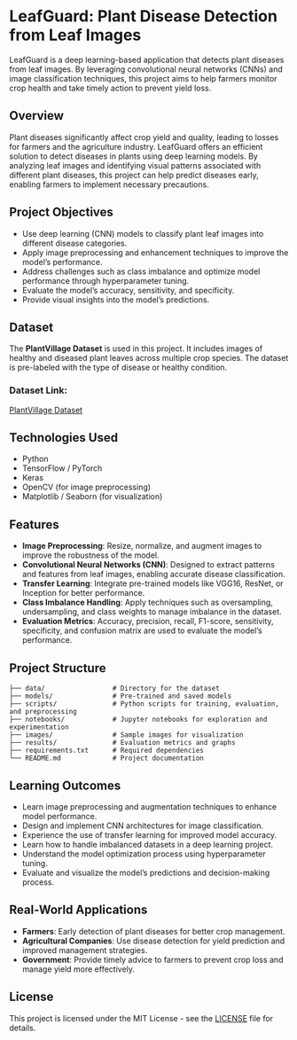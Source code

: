 # LeafGuard: Plant Disease Detection from Leaf Images

LeafGuard is a deep learning-based application that detects plant diseases from leaf images. By leveraging convolutional neural networks (CNNs) and image classification techniques, this project aims to help farmers monitor crop health and take timely action to prevent yield loss.

## Overview

Plant diseases significantly affect crop yield and quality, leading to losses for farmers and the agriculture industry. LeafGuard offers an efficient solution to detect diseases in plants using deep learning models. By analyzing leaf images and identifying visual patterns associated with different plant diseases, this project can help predict diseases early, enabling farmers to implement necessary precautions.

## Project Objectives

- Use deep learning (CNN) models to classify plant leaf images into different disease categories.
- Apply image preprocessing and enhancement techniques to improve the model’s performance.
- Address challenges such as class imbalance and optimize model performance through hyperparameter tuning.
- Evaluate the model’s accuracy, sensitivity, and specificity.
- Provide visual insights into the model’s predictions.

## Dataset

The **PlantVillage Dataset** is used in this project. It includes images of healthy and diseased plant leaves across multiple crop species. The dataset is pre-labeled with the type of disease or healthy condition.

### Dataset Link:
[PlantVillage Dataset](https://www.kaggle.com/datasets/emmarex/plantdisease)

## Technologies Used

- Python
- TensorFlow / PyTorch
- Keras
- OpenCV (for image preprocessing)
- Matplotlib / Seaborn (for visualization)

## Features

- **Image Preprocessing**: Resize, normalize, and augment images to improve the robustness of the model.
- **Convolutional Neural Networks (CNN)**: Designed to extract patterns and features from leaf images, enabling accurate disease classification.
- **Transfer Learning**: Integrate pre-trained models like VGG16, ResNet, or Inception for better performance.
- **Class Imbalance Handling**: Apply techniques such as oversampling, undersampling, and class weights to manage imbalance in the dataset.
- **Evaluation Metrics**: Accuracy, precision, recall, F1-score, sensitivity, specificity, and confusion matrix are used to evaluate the model’s performance.

## Project Structure

```
├── data/                 # Directory for the dataset
├── models/               # Pre-trained and saved models
├── scripts/              # Python scripts for training, evaluation, and preprocessing
├── notebooks/            # Jupyter notebooks for exploration and experimentation
├── images/               # Sample images for visualization
├── results/              # Evaluation metrics and graphs
├── requirements.txt      # Required dependencies
└── README.md             # Project documentation
```

## Learning Outcomes

- Learn image preprocessing and augmentation techniques to enhance model performance.
- Design and implement CNN architectures for image classification.
- Experience the use of transfer learning for improved model accuracy.
- Learn how to handle imbalanced datasets in a deep learning project.
- Understand the model optimization process using hyperparameter tuning.
- Evaluate and visualize the model’s predictions and decision-making process.

## Real-World Applications

- **Farmers**: Early detection of plant diseases for better crop management.
- **Agricultural Companies**: Use disease detection for yield prediction and improved management strategies.
- **Government**: Provide timely advice to farmers to prevent crop loss and manage yield more effectively.

## License

This project is licensed under the MIT License - see the [LICENSE](LICENSE) file for details.